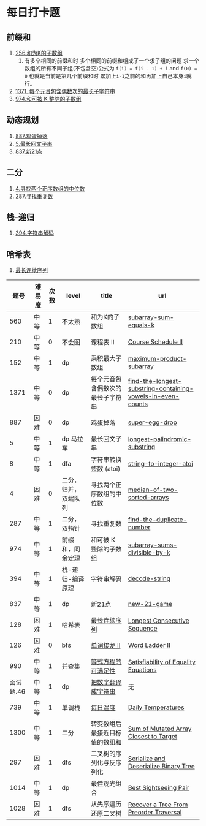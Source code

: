# 每日打卡题

## 前缀和

1. [256.和为K的子数组](https://leetcode-cn.com/problems/subarray-sum-equals-k/)
   1. 有多个相同的前缀和时 多个相同的前缀和组成了一个求子组的问题 求一个数组的所有不同子组(不包含空)公式为 `f(i) = f(i - 1) + i` and `f(0) = 0` 也就是当前是第几个前缀和时 累加上`i-1`之前的和再加上自己本身`i`就行。
2. [1371. 每个元音包含偶数次的最长子字符串](https://leetcode-cn.com/problems/find-the-longest-substring-containing-vowels-in-even-counts/)
3. [974.和可被 K 整除的子数组](https://leetcode-cn.com/problems/subarray-sums-divisible-by-k/)

## 动态规划

1. [887.鸡蛋掉落](https://leetcode-cn.com/problems/super-egg-drop/)
2. [5.最长回文子串](https://leetcode-cn.com/problems/longest-palindromic-substring/)
3. [837.新21点](https://leetcode-cn.com/problems/new-21-game/)

## 二分

1. [4.寻找两个正序数组的中位数](https://leetcode-cn.com/problems/median-of-two-sorted-arrays/)
2. [287.寻找重复数](https://leetcode-cn.com/problems/find-the-duplicate-number/)

## 栈-递归

1. [394.字符串解码](https://leetcode-cn.com/problems/decode-string/)

## 哈希表

1. [最长连续序列](https://leetcode-cn.com/problems/longest-consecutive-sequence/)

题号 | 难易度 | 次数 | level | title | url
---|---|---|---|---|---
560 | 中等 |  1 | 不太熟 | 和为K的子数组 | [subarray-sum-equals-k](https://leetcode-cn.com/problems/subarray-sum-equals-k/)
210 | 中等 | 0 | 不会图 | 课程表 II | [Course Schedule II](https://leetcode-cn.com/problems/course-schedule-ii/)
152 | 中等 | 1 | dp | 乘积最大子数组 | [maximum-product-subarray](https://leetcode-cn.com/problems/maximum-product-subarray/)
1371 | 中等 | 0 | dp | 每个元音包含偶数次的最长子字符串 | [find-the-longest-substring-containing-vowels-in-even-counts](https://leetcode-cn.com/problems/find-the-longest-substring-containing-vowels-in-even-counts/)
887 | 困难 | 0 | dp | 鸡蛋掉落 | [super-egg-drop](https://leetcode-cn.com/problems/super-egg-drop/)
5 | 中等 | 1 | dp 马拉车 | 最长回文子串 | [longest-palindromic-substring](https://leetcode-cn.com/problems/longest-palindromic-substring/)
8 | 中等 | 1 | dfa | 字符串转换整数 (atoi) | [string-to-integer-atoi](https://leetcode-cn.com/problems/string-to-integer-atoi/)
4 | 困难 | 0 | 二分，归并，双端队列 | 寻找两个正序数组的中位数 | [median-of-two-sorted-arrays](https://leetcode-cn.com/problems/median-of-two-sorted-arrays/)
287 | 中等 | 1 | 二分，双指针 | 寻找重复数 | [find-the-duplicate-number](https://leetcode-cn.com/problems/find-the-duplicate-number/)
974 | 中等 | 1 | 前缀和，同余定理 | 和可被 K 整除的子数组 | [subarray-sums-divisible-by-k](https://leetcode-cn.com/problems/subarray-sums-divisible-by-k/)
394 | 中等 | 1 | 栈-递归-编译原理 | 字符串解码 | [decode-string](https://leetcode-cn.com/problems/decode-string/)
837 | 中等 | 1 | dp | 新21点 | [new-21-game](https://leetcode-cn.com/problems/new-21-game/)
128 | 困难 | 1 | 哈希表 | [最长连续序列](https://leetcode-cn.com/problems/longest-consecutive-sequence/) | [Longest Consecutive Sequence](https://leetcode-cn.com/problems/longest-consecutive-sequence/)
126 | 困难 | 0 | bfs | [单词接龙 II](https://leetcode-cn.com/problems/word-ladder-ii/) | [Word Ladder II](https://leetcode-cn.com/problems/word-ladder-ii/)
990 | 中等 | 1 | 并查集 | [等式方程的可满足性](https://leetcode-cn.com/problems/satisfiability-of-equality-equations/) | [Satisfiability of Equality Equations](https://leetcode-cn.com/problems/satisfiability-of-equality-equations/)
面试题.46 | 中等 | 1 | dp | [把数字翻译成字符串](https://leetcode-cn.com/problems/ba-shu-zi-fan-yi-cheng-zi-fu-chuan-lcof/) | 无
739 | 中等 | 1 | 单调栈 | [每日温度](https://leetcode-cn.com/problems/daily-temperatures/) | [Daily Temperatures](https://leetcode-cn.com/problems/daily-temperatures/)
1300 | 中等 | 1 | 二分 | 转变数组后最接近目标值的数组和 | [Sum of Mutated Array Closest to Target](https://leetcode-cn.com/problems/sum-of-mutated-array-closest-to-target/)
297 | 困难 | 1 | dfs | 二叉树的序列化与反序列化 | [Serialize and Deserialize Binary Tree](https://leetcode-cn.com/problems/serialize-and-deserialize-binary-tree/)
1014 | 中等 | 1 | dp | 最佳观光组合 | [Best Sightseeing Pair](https://leetcode-cn.com/problems/best-sightseeing-pair/)
1028 | 困难 | 1 | dfs | 从先序遍历还原二叉树 | [Recover a Tree From Preorder Traversal](https://leetcode-cn.com/problems/recover-a-tree-from-preorder-traversal/)